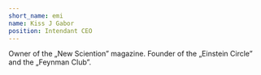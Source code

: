 ```yaml
---
short_name: emi
name: Kiss J Gabor 
position: Intendant CEO
---
```

Owner of the „New Sciention” magazine. Founder of the „Einstein Circle” and the „Feynman Club”.

